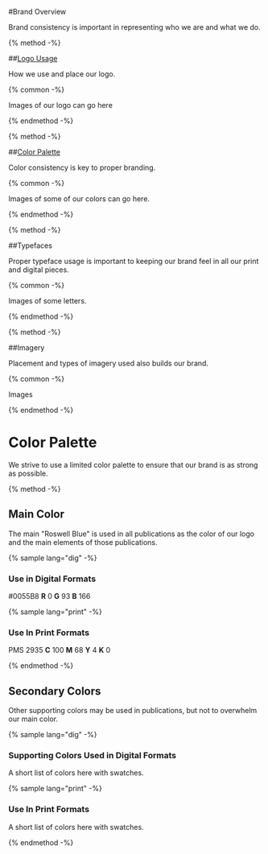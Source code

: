#Brand Overview

Brand consistency is important in representing who we are and what we do.

{% method -%}

##[Logo Usage](/brand/logo-usage.md)

How we use and place our logo.

{% common -%}

Images of our logo can go here

{% endmethod -%}

{% method -%}

##[Color Palette](/brand/color-palette.md)

Color consistency is key to proper branding.

{% common -%}

Images of some of our colors can go here.

{% endmethod -%}

{% method -%}

##Typefaces

Proper typeface usage is important to keeping our brand feel in all our print and digital pieces.

{% common -%}

Images of some letters.

{% endmethod -%}

{% method -%}

##Imagery

Placement and types of imagery used also builds our brand.

{% common -%}

Images

{% endmethod -%}

# Color Palette

We strive to use a limited color palette to ensure that our brand is as strong as possible.

{% method -%}

## Main Color

The main "Roswell Blue" is used in all publications as the color of our logo and the main elements of those publications.

{% sample lang="dig" -%}

### Use in Digital Formats

\#0055B8
**R** 0 **G** 93 **B** 166

{% sample lang="print" -%}

### Use In Print Formats

PMS 2935
**C** 100 **M** 68 **Y** 4 **K** 0

{% endmethod -%}

## Secondary Colors

Other supporting colors may be used in publications, but not to overwhelm our main color.

{% sample lang="dig" -%}

### Supporting Colors Used in Digital Formats

A short list of colors here with swatches.

{% sample lang="print" -%}

### Use In Print Formats

A short list of colors here with swatches.

{% endmethod -%}